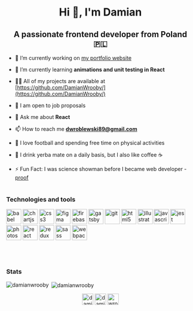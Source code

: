 <h1 align="center">Hi 👋, I'm Damian</h1>
<h2 align="center">A passionate frontend developer from Poland 🇵🇱</h2>

- 🔭 I’m currently working on [my portfolio website](https://github.com/DamianWrooby/portfolio)

- 🌱 I’m currently learning **animations and unit testing in React**

- 👨‍💻 All of my projects are available at [https://github.com/DamianWrooby/](https://github.com/DamianWrooby/)

- 💼 I am open to job proposals

- 💬 Ask me about **React**

- 📫 How to reach me **dwroblewski89@gmail.com**

- 💪 I love football and spending free time on physical activities

- 🍵 I drink yerba mate on a daily basis, but I also like coffee ☕ 

- ⚡ Fun Fact: I was science showman before I became web developer - [proof](https://www.youtube.com/watch?v=W6wUhrE0l54)
<br><br>
<h3>Technologies and tools</h3>

<p align="left"><img src="https://www.vectorlogo.zone/logos/babeljs/babeljs-icon.svg" alt="babel" width="40" height="40"/> <img src="https://www.chartjs.org/media/logo-title.svg" alt="chartjs" width="40" height="40"/> <img src="https://devicons.github.io/devicon/devicon.git/icons/css3/css3-original-wordmark.svg" alt="css3" width="40" height="40"/> <img src="https://www.vectorlogo.zone/logos/figma/figma-icon.svg" alt="figma" width="40" height="40"/> <img src="https://www.vectorlogo.zone/logos/firebase/firebase-icon.svg" alt="firebase" width="40" height="40"/> <img src="https://www.vectorlogo.zone/logos/gatsbyjs/gatsbyjs-icon.svg" alt="gatsby" width="40" height="40"/> <img src="https://www.vectorlogo.zone/logos/git-scm/git-scm-icon.svg" alt="git" width="40" height="40"/> <img src="https://devicons.github.io/devicon/devicon.git/icons/html5/html5-original-wordmark.svg" alt="html5" width="40" height="40"/> <img src="https://www.vectorlogo.zone/logos/adobe_illustrator/adobe_illustrator-icon.svg" alt="illustrator" width="40" height="40"/> <img src="https://devicons.github.io/devicon/devicon.git/icons/javascript/javascript-original.svg" alt="javascript" width="40" height="40"/> <img src="https://i.ibb.co/Yj6p14L/jest.png" alt="jest" width="40" height="40"/> <img src="https://devicons.github.io/devicon/devicon.git/icons/photoshop/photoshop-plain.svg" alt="photoshop" width="40" height="40"/> <img src="https://devicons.github.io/devicon/devicon.git/icons/react/react-original-wordmark.svg" alt="react" width="40" height="40"/> <img src="https://devicons.github.io/devicon/devicon.git/icons/redux/redux-original.svg" alt="redux" width="40" height="40"/> <img src="https://devicons.github.io/devicon/devicon.git/icons/sass/sass-original.svg" alt="sass" width="40" height="40"/> <img src="https://devicons.github.io/devicon/devicon.git/icons/webpack/webpack-original.svg" alt="webpack" width="40" height="40"/></p>
<br><br>
<h3>Stats</h3>

<p><img align="left" src="https://github-readme-stats.vercel.app/api/top-langs/?username=damianwrooby&layout=compact&hide=html" alt="damianwrooby" /></p>

<p>&nbsp;<img align="center" src="https://github-readme-stats.vercel.app/api?username=damianwrooby&show_icons=true" alt="damianwrooby" /></p>

<p align="center">
<a href="https://twitter.com/damianwrooby" target="blank"><img align="center" src="https://cdn.jsdelivr.net/npm/simple-icons@3.0.1/icons/twitter.svg" alt="damianwrooby" height="30" width="30" /></a>
<a href="https://linkedin.com/in/damian-wroblewski89" target="blank"><img align="center" src="https://cdn.jsdelivr.net/npm/simple-icons@3.0.1/icons/linkedin.svg" alt="damian-wroblewski89" height="30" width="30" /></a>
<a href="https://instagram.com/wrobel_wrb" target="blank"><img align="center" src="https://cdn.jsdelivr.net/npm/simple-icons@3.0.1/icons/instagram.svg" alt="wrobel_wrb" height="30" width="30" /></a>
</p>
